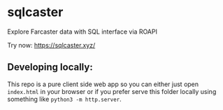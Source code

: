 # sqlcaster

Explore Farcaster data with SQL interface via ROAPI

Try now: https://sqlcaster.xyz/

## Developing locally:

This repo is a pure client side web app so you can either just open `index.html` in your browser or if you prefer serve this folder locally using something like `python3 -m http.server`.
